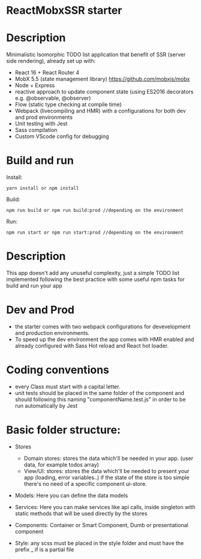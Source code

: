# ReactMobxSSR starter

# Description

Minimalistic Isomorphic TODO list application that benefit of SSR (server side rendering), already set up with:
- React 16 + React Router 4
- MobX 5.5 (state management library) https://github.com/mobxjs/mobx
- Node + Express
- reactive approach to update component state (using ES2016 decorators e.g. @observable, @observer)
- Flow (static type checking at compile time)
- Webpack (livecompiling and HMR) with a configurations for both dev and prod environments
- Unit testing with Jest
- Sass compilation
- Custom VScode config for debugging

# Build and run

Install:
```
yarn install or npm install 
```

Build:
```
npm run build or npm run build:prod //depending on the environment 
```

Run:
```
npm run start or npm run start:prod //depending on the environment 
```

# Description
This app doesn't add any unuseful complexity, just a simple TODO list implemented following the best practice with some useful npm tasks for build and run your app


# Dev and Prod
- the starter comes with two webpack configurations for devevelopment and production environments.
- To speed up the dev environment the app comes with HMR enabled and already configured with Sass Hot reload and React hot loader.

# Coding conventions
- every Class must start with a capital letter.
- unit tests should be placed in the same folder of the component and should following this naming "componentName.test.js" in order to be run automatically by Jest

# Basic folder structure:

- Stores
   * Domain stores:
       stores the data which'll be needed in your app. (user data, for example todos array)
   * View/UI: stores:
       stores the data which'll be needed to present your app (loading, error variables..)
       if the state of the store is too simple there's no need of a specific component ui-store.

- Models: Here you can define the data models

- Services: Here you can make services like api calls, inside singleton with static methods that will be used directly by the stores

- Components: Container or Smart Component, Dumb or presentational component

- Style: any scss must be placed in the style folder and must have the prefix _ if is a partial file

